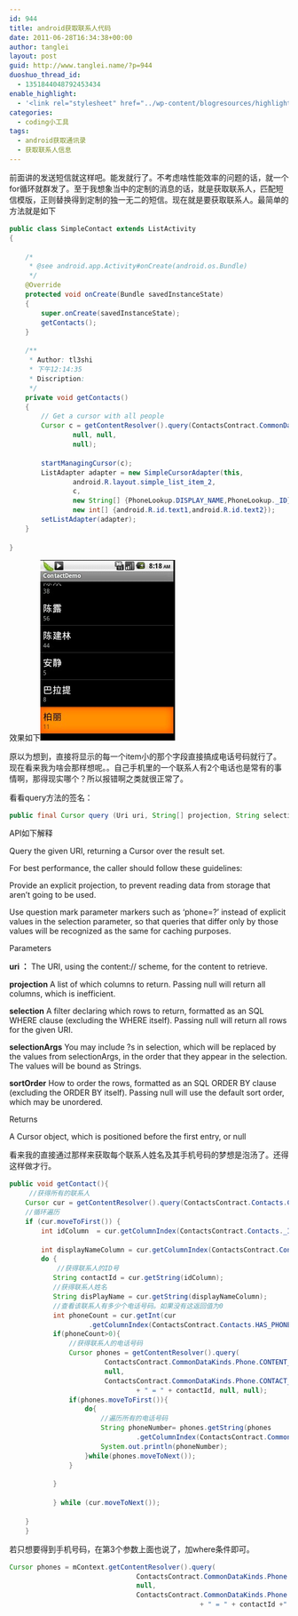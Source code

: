 ```yaml
---
id: 944
title: android获取联系人代码
date: 2011-06-28T16:34:38+00:00
author: tanglei
layout: post
guid: http://www.tanglei.name/?p=944
duoshuo_thread_id:
  - 1351844048792453434
enable_highlight:
  - '<link rel="stylesheet" href="../wp-content/blogresources/highlightconfig/highlight.default.min.css"><script src="../wp-content/blogresources/highlightconfig/jquery-2.1.4.min.js"></script><script src="../wp-content/blogresources/highlightconfig/enable_highlight.js"></script>'
categories:
  - coding小工具
tags:
  - android获取通讯录
  - 获取联系人信息
---
```

前面讲的发送短信就这样吧。能发就行了。不考虑啥性能效率的问题的话，就一个for循环就群发了。至于我想象当中的定制的消息的话，就是获取联系人，匹配短信模版，正则替换得到定制的独一无二的短信。现在就是要获取联系人。最简单的方法就是如下

```java
public class SimpleContact extends ListActivity
{

	/* 
	 * @see android.app.Activity#onCreate(android.os.Bundle)
	 */
	@Override
	protected void onCreate(Bundle savedInstanceState)
	{
		super.onCreate(savedInstanceState);
		getContacts();
	}
	
	/**
	 * Author: tl3shi
	 * 下午12:14:35
	 * Discription:
	 */
	private void getContacts()
	{
		// Get a cursor with all people
		Cursor c = getContentResolver().query(ContactsContract.CommonDataKinds.Phone.CONTENT_URI, null, 
				null, null, 
				null);
		
		startManagingCursor(c);
		ListAdapter adapter = new SimpleCursorAdapter(this, 
		        android.R.layout.simple_list_item_2, 
		        c, 
		        new String[] {PhoneLookup.DISPLAY_NAME,PhoneLookup._ID} ,
		        new int[] {android.R.id.text1,android.R.id.text2}); 
		setListAdapter(adapter);
	}

}
```

效果如下[<img src="/wp-content/uploads/2011/06/android-get-contact.jpg" alt="android获取通讯录" title="android获取联系人" width="243" height="325" class="aligncenter size-full wp-image-945" />](/wp-content/uploads/2011/06/android-get-contact.jpg)
  
原以为想到，直接将显示的每一个item小的那个字段直接搞成电话号码就行了。现在看来我为啥会那样想呢。。自己手机里的一个联系人有2个电话也是常有的事情啊，那得现实哪个？所以报错啊之类就很正常了。
  
看看query方法的签名：

```java
public final Cursor query (Uri uri, String[] projection, String selection, String[] selectionArgs, String sortOrder) 
```

API如下解释

Query the given URI, returning a Cursor over the result set. 

For best performance, the caller should follow these guidelines: 

Provide an explicit projection, to prevent reading data from storage that aren&#8217;t going to be used. 

Use question mark parameter markers such as &#8216;phone=?&#8217; instead of explicit values in the selection parameter, so that queries that differ only by those values will be recognized as the same for caching purposes. 

Parameters
  
**uri ：** The URI, using the content:// scheme, for the content to retrieve.
  
**projection** A list of which columns to return. Passing null will return all columns, which is inefficient.
  
**selection** A filter declaring which rows to return, formatted as an SQL WHERE clause (excluding the WHERE itself). Passing null will return all rows for the given URI.
  
**selectionArgs** You may include ?s in selection, which will be replaced by the values from selectionArgs, in the order that they appear in the selection. The values will be bound as Strings.
  
**sortOrder** How to order the rows, formatted as an SQL ORDER BY clause (excluding the ORDER BY itself). Passing null will use the default sort order, which may be unordered. 

Returns
  
A Cursor object, which is positioned before the first entry, or null
  
看来我的直接通过那样来获取每个联系人姓名及其手机号码的梦想是泡汤了。还得这样做才行。 

```java
public void getContact(){   
     //获得所有的联系人   
    Cursor cur = getContentResolver().query(ContactsContract.Contacts.CONTENT_URI, null, null, null, null);   
    //循环遍历   
    if (cur.moveToFirst()) {   
        int idColumn  = cur.getColumnIndex(ContactsContract.Contacts._ID);   
           
        int displayNameColumn = cur.getColumnIndex(ContactsContract.Contacts.DISPLAY_NAME);   
        do {   
            //获得联系人的ID号   
           String contactId = cur.getString(idColumn);   
           //获得联系人姓名   
           String disPlayName = cur.getString(displayNameColumn);   
           //查看该联系人有多少个电话号码。如果没有这返回值为0   
           int phoneCount = cur.getInt(cur   
                    .getColumnIndex(ContactsContract.Contacts.HAS_PHONE_NUMBER));   
           if(phoneCount>0){   
               //获得联系人的电话号码   
               Cursor phones = getContentResolver().query(   
                        ContactsContract.CommonDataKinds.Phone.CONTENT_URI,   
                        null,   
                        ContactsContract.CommonDataKinds.Phone.CONTACT_ID   
                                + " = " + contactId, null, null);   
               if(phones.moveToFirst()){   
                   do{   
                       //遍历所有的电话号码   
                       String phoneNumber= phones.getString(phones     
                                .getColumnIndex(ContactsContract.CommonDataKinds.Phone.NUMBER));   
                       System.out.println(phoneNumber);   
                   }while(phones.moveToNext());   
               }   
              
           }   
  
           } while (cur.moveToNext());   
  
    }   
    }
```

若只想要得到手机号码，在第3个参数上面也说了，加where条件即可。

```java
Cursor phones = mContext.getContentResolver().query(
                                ContactsContract.CommonDataKinds.Phone.CONTENT_URI,
                                null,
                                ContactsContract.CommonDataKinds.Phone.CONTACT_ID
                                                + " = " + contactId +" and "+ContactsContract.CommonDataKinds.Phone.TYPE+"="+ContactsContract.CommonDataKinds.Phone.TYPE_MOBILE, null, null);
```
